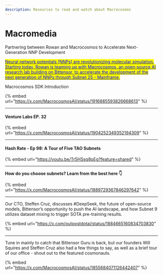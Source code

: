 ```yaml
---
description: Resources to read and watch about Macrocosmos
---
```


# Macromedia

Partnering between Rowan and Macrocosmos to Accelerate Next-Generation NNP Development

[<mark style="color:blue;">Neural network potentials (NNPs) are revolutionizing molecular simulation. Starting today, Rowan is teaming up with Macrocosmos, an open-source AI research lab building on Bittensor, to accelerate the development of the next generation of NNPs through Subnet 25 - Mainframe.</mark>](https://www.rowansci.com/blog/partnering-with-macrocosmos?utm_source=substack\&utm_medium=email)

Macrocosmos SDK Introduction

{% embed url="https://x.com/MacrocosmosAI/status/1916885593826668613" %}

***

#### Venture Labs EP. 32&#x20;

{% embed url="https://x.com/MacrocosmosAI/status/1904252349352194309" %}

***



#### Hash Rate - Ep 98: A Tour of Five TAO Subnets

{% embed url="https://youtu.be/Tr5HSsg8pEg?feature=shared" %}

***



**How do you choose subnets? Learn from the best here 👇**

{% embed url="https://x.com/MacrocosmosAI/status/1889729367846297642" %}



***





Our CTO, Steffen Cruz, discusses #DeepSeek, the future of open-source models, Bittensor’s opportunity to push the AI landscape, and how Subnet 9 utilizes dataset mixing to trigger SOTA pre-training results.

{% embed url="https://x.com/outpostdotai/status/1884665160834703830" %}

***

Tune in mainly to catch that Bittensor Guru is back, but our founders Will Squires and Steffen Cruz also had a few things to say, as well as a brief tour of our office - shout out to the featured cosmonauts.

{% embed url="https://x.com/MacrocosmosAI/status/1855684071126442407" %}





